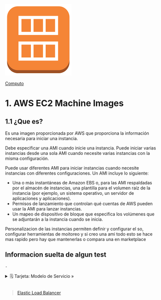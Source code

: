 ![Amazon AMI](../../00_assets/Computo/ec2Image-logo.png)

[Computo](../../01-Computo/)

# 1. AWS EC2 Machine Images 

## 1.1 ¿Que es?

Es una imagen proporcionada por AWS que proporciona la información necesaria para iniciar una instancia. 

Debe especificar una AMI cuando inicie una instancia. Puede iniciar varias instancias desde una sola AMI cuando necesite varias instancias con la misma configuración. 

Puede usar diferentes AMI para iniciar instancias cuando necesite instancias con diferentes configuraciones.
Un AMI incluye lo siguiente:

- Una o más instantáneas de Amazon EBS o, para las AMI respaldadas por el almacén de instancias, una plantilla para el volumen raíz de la instancia (por ejemplo, un sistema operativo, un servidor de aplicaciones y aplicaciones).
- Permisos de lanzamiento que controlan qué cuentas de AWS pueden usar la AMI para lanzar instancias.
- Un mapeo de dispositivo de bloque que especifica los volúmenes que se adjuntarán a la instancia cuando se inicia.

Personalizacion de las instancias 
permiten definir y configurar el so, configurar herramientas de moitoreo y si creo una ami todo esto se hace mas rapido pero hay que mantenerlas o compara una en marketplace


## Informacion suelta de algun test

    -

<details>
<summary>🗒 Tarjeta: Modelo de Servicio »</summary>

| Informacion   |
| ---- |
| Sin esto no hay EC2 |

</details>


<br/>

> [Elastic Load Balancer](./elb.md)

<br/>